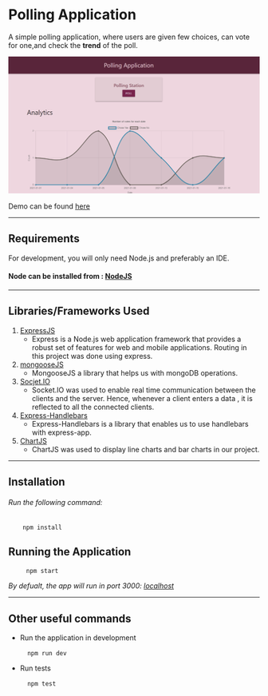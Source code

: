 # Polling Application

A simple polling application, where users are given few choices, can vote for one,and check the **trend** of the poll.

![Getting Started](./ss.PNG)

Demo can be found [here](https://polling-app-adi.herokuapp.com/)

---

## Requirements

For development, you will only need Node.js and preferably an IDE.

#### Node can be installed from : [NodeJS](https://nodejs.org/en/)

---

## Libraries/Frameworks Used
1. [ExpressJS](https://expressjs.com/)
    * Express is a Node.js web application framework that provides a robust set of features for web and mobile applications. Routing in this project was done using express.
2. [mongooseJS](https://mongoosejs.com/)
    * MongooseJS a library that helps us with mongoDB operations.
3. [Socjet.IO](https://socket.io/)
    * Socket.IO was used to enable real time communication between the clients and the server. Hence, whenever a client enters a data , it is reflected to all the connected clients.
4. [Express-Handlebars](https://www.npmjs.com/package/express-handlebars)
    * Express-Handlebars is a library that enables us to use handlebars with express-app.
5. [ChartJS](https://www.chartjs.org/)
    * ChartJS was used to display line charts and bar charts in our project.


---

## Installation

###### Run the following command:
        npm install

##   Running the Application
         npm start

_By defualt, the app will run in port 3000: [localhost](http://localhost:3000/)_

---

## Other useful commands

- Run the application in development

        npm run dev
- Run tests

        npm test



    

